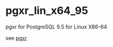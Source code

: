 # pgxr_lin_x64_95
pgxr for PostgreSQL 9.5 for Linux X86-64

see [pgxr](https://github.com/clia/pgxr)